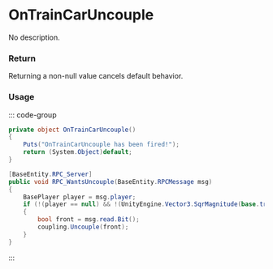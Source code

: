 <Badge type="danger" text="Carbon Compatible"/><Badge type="warning" text="Oxide Compatible"/>
# OnTrainCarUncouple
No description.
### Return
Returning a non-null value cancels default behavior.

### Usage
::: code-group
```csharp [Example]
private object OnTrainCarUncouple()
{
	Puts("OnTrainCarUncouple has been fired!");
	return (System.Object)default;
}
```
```csharp [Source — Assembly-CSharp @ TrainCar]
[BaseEntity.RPC_Server]
public void RPC_WantsUncouple(BaseEntity.RPCMessage msg)
{
	BasePlayer player = msg.player;
	if (!(player == null) && !(UnityEngine.Vector3.SqrMagnitude(base.transform.position - player.transform.position) > 200f))
	{
		bool front = msg.read.Bit();
		coupling.Uncouple(front);
	}
}

```
:::
